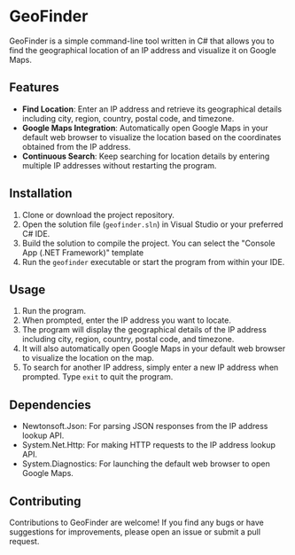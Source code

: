 # GeoFinder

GeoFinder is a simple command-line tool written in C# that allows you to find the geographical location of an IP address and visualize it on Google Maps.

## Features

- **Find Location**: Enter an IP address and retrieve its geographical details including city, region, country, postal code, and timezone.
- **Google Maps Integration**: Automatically open Google Maps in your default web browser to visualize the location based on the coordinates obtained from the IP address.
- **Continuous Search**: Keep searching for location details by entering multiple IP addresses without restarting the program.

## Installation

1. Clone or download the project repository.
2. Open the solution file (`geofinder.sln`) in Visual Studio or your preferred C# IDE.
3. Build the solution to compile the project. You can select the "Console App (.NET Framework)" template
4. Run the `geofinder` executable or start the program from within your IDE.

## Usage

1. Run the program.
2. When prompted, enter the IP address you want to locate.
3. The program will display the geographical details of the IP address including city, region, country, postal code, and timezone.
4. It will also automatically open Google Maps in your default web browser to visualize the location on the map.
5. To search for another IP address, simply enter a new IP address when prompted. Type `exit` to quit the program.

## Dependencies

- Newtonsoft.Json: For parsing JSON responses from the IP address lookup API.
- System.Net.Http: For making HTTP requests to the IP address lookup API.
- System.Diagnostics: For launching the default web browser to open Google Maps.

## Contributing

Contributions to GeoFinder are welcome! If you find any bugs or have suggestions for improvements, please open an issue or submit a pull request.
